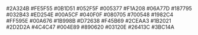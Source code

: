 <!-- coolors -->

#2A324B
#FE5F55
#0B1D51
#052F5F
#005377
#F1A208
#06A77D
#187795
#032B43
#ED254E
#00A5CF
#040F0F
#080705
#700548
#1982C4
#FF595E
#00A676
#1B998B
#D72638
#F45B69
#2CEAA3
#1B2021
#2D2D2A
#4C4C47
#004E89
#890620
#03120E
#26413C
#3BC14A
